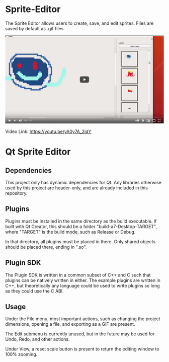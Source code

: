 # Sprite-Editor

The Sprite Editor allows users to create, save, and edit sprites. Files are saved by default as .gif files. 


[![Sprite Editor Video](sprite_youtube.PNG)](https://youtu.be/yA0y7A_2idY)

Video Link: https://youtu.be/yA0y7A_2idY

# Qt Sprite Editor

## Dependencies
This project only has dynamic dependencies for Qt.
Any libraries otherwise used by this project are header-only, and
are already included in this repository.

## Plugins
Plugins must be installed in the same directory as the build
executable. If built with Qt Creator, this should be a folder "build-a7-Desktop-TARGET",
where "TARGET" is the build mode, such as Release or Debug.

In that directory, all plugins must be placed in there. Only shared
objects should be placed there, ending in ".so".

## Plugin SDK
The Plugin SDK is written in a common subset of C++ and C such that
plugins can be natively written in either. The example plugins
are written in C++, but theoretically any language could be used to
write plugins so long as they could use the C ABI.

## Usage
Under the File menu, most important actions, such as changing the project
dimensions, opening a file, and exporting as a GIF are present.

The Edit submenu is currently unused, but in the future may be used
for Undo, Redo, and other actions.

Under View, a reset scale button is present to return the editing window
to 100% zooming.
